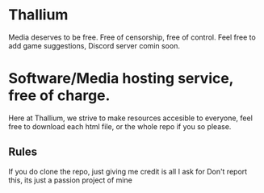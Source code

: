 # Thallium
Media deserves to be free. Free of censorship, free of control. Feel free to add game suggestions, Discord server comin soon.

# Software/Media hosting service, free of charge.
Here at Thallium, we strive to make resources accesible to everyone, feel free to download each html file, or the whole repo if you so please.

## Rules
If you do clone the repo, just giving me credit is all I ask for
Don't report this, its just a passion project of mine

